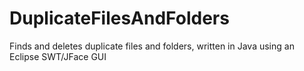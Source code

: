 # DuplicateFilesAndFolders
Finds and deletes duplicate files and folders, written in Java using an Eclipse SWT/JFace GUI
